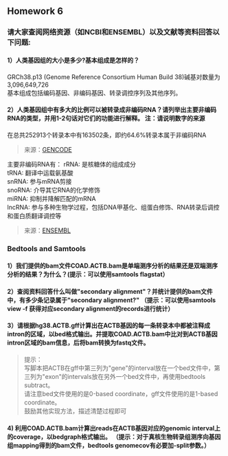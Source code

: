 ## Homework 6    

### 请大家查阅网络资源（如NCBI和ENSEMBL）以及文献等资料回答以下问题:      
#### 1）人类基因组的大小是多少?基本组成是怎样的？    
GRCh38.p13 (Genome Reference Consortium Human Build 38)碱基对数量为 3,096,649,726    
基本组成包括编码基因、非编码基因、转录调控序列及其他序列。   
   
#### 2）人类基因组中有多大的比例可以被转录成非编码RNA？请列举出主要非编码RNA的类型，并用1-2句话对它们的功能进行解释。 注：请说明数字的来源     
在总共252913个转录本中有163502条，即约64.6%转录本属于非编码RNA     
>来源：[GENCODE](https://www.gencodegenes.org/human/stats.html)   

主要非编码RNA有：
rRNA: 是核糖体的组成成分   
tRNA: 翻译中运载氨基酸    
snRNA: 参与mRNA剪接   
snoRNA: 介导其它RNA的化学修饰   
miRNA: 抑制并降解匹配的mRNA    
lncRNA: 参与多种生物学过程，包括DNA甲基化、组蛋白修饰、RNA转录后调控和蛋白质翻译调控等       
>来源：[ENSEMBL](https://www.ensembl.org/Homo_sapiens/Info/Annotation)     

### Bedtools and Samtools
#### 1）我们提供的bam文件COAD.ACTB.bam是单端测序分析的结果还是双端测序分析的结果？为什么？(提示：可以使用samtools flagstat）      

#### 2）查阅资料回答什么叫做"secondary alignment"？并统计提供的bam文件中，有多少条记录属于"secondary alignment?" （提示：可以使用samtools view -f 获得对应secondary alignment的records进行统计）     

#### 3）请根据hg38.ACTB.gff计算出在ACTB基因的每一条转录本中都被注释成intron的区域，以bed格式输出。并提取COAD.ACTB.bam中比对到ACTB基因intron区域的bam信息，后将bam转换为fastq文件。      
>提示：   
写脚本把ACTB在gff中第三列为"gene"的interval放在一个bed文件中，第三列为"exon"的intervals放在另外一个bed文件中，再使用bedtools subtract。   
请注意bed文件使用的是0-based coordinate，gff文件使用的是1-based coordinate。    
鼓励其他实现方法，描述清楚过程即可    


#### 4) 利用COAD.ACTB.bam计算出reads在ACTB基因对应的genomic interval上的coverage，以bedgraph格式输出。 （提示：对于真核生物转录组测序向基因组mapping得到的bam文件，bedtools genomecov有必要加-split参数。）       

